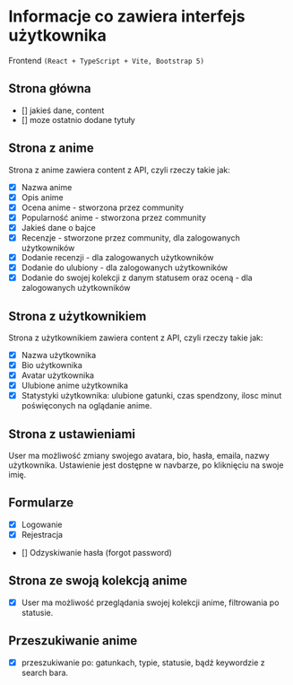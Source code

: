 # Informacje co zawiera interfejs użytkownika

Frontend `(React + TypeScript + Vite, Bootstrap 5)`

## Strona główna

- [] jakieś dane, content
- [] moze ostatnio dodane tytuły

## Strona z anime

Strona z anime zawiera content z API, czyli rzeczy takie jak:

- [x] Nazwa anime
- [x] Opis anime
- [x] Ocena anime - stworzona przez community
- [x] Popularność anime - stworzona przez community
- [x] Jakieś dane o bajce
- [x] Recenzje - stworzone przez community, dla zalogowanych użytkowników
- [x] Dodanie recenzji - dla zalogowanych użytkowników
- [x] Dodanie do ulubiony - dla zalogowanych użytkowników
- [x] Dodanie do swojej kolekcji z danym statusem oraz oceną - dla zalogowanych użytkowników

## Strona z użytkownikiem

Strona z użytkownikiem zawiera content z API, czyli rzeczy takie jak:

- [x] Nazwa użytkownika
- [x] Bio użytkownika
- [x] Avatar użytkownika
- [x] Ulubione anime użytkownika
- [x] Statystyki użytkownika: ulubione gatunki, czas spendzony, ilosc minut poświęconych na oglądanie anime.

## Strona z ustawieniami

User ma możliwość zmiany swojego avatara, bio, hasła, emaila, nazwy użytkownika. Ustawienie jest dostępne w navbarze, po kliknięciu na swoje imię.

## Formularze

- [x] Logowanie
- [x] Rejestracja
- [] Odzyskiwanie hasła (forgot password)

## Strona ze swoją kolekcją anime

- [x] User ma możliwość przeglądania swojej kolekcji anime, filtrowania po statusie.

## Przeszukiwanie anime

- [x] przeszukiwanie po: gatunkach, typie, statusie, bądź keywordzie z search bara.
